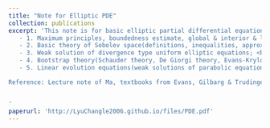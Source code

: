 ```yaml
---
title: "Note for Elliptic PDE"
collection: publications
excerpt: 'This note is for basic elliptic partial differential equation theory, covering: <br>
   - 1. Maximum principles, boundedness estimate, global & interior & logarithmical gradient estimate of uniform elliptic equations; <br>
   - 2. Basic theory of Sobolev space(definitions, inequalities, approximation, extension, trace); <br>
   - 3. Weak solution of divergence type uniform elliptic equations; <br>
   - 4. Bootstrap theory(Schauder theory, De Giorgi theory, Evans-Krylov estimate, Krylov-Safonov estimate); <br>
   - 5. Linear evolution equations(weak solutions of parabolic equation and hyperbolic equation). <br>

Reference: Lecture note of Ma, textbooks from Evans, Gilbarg & Trudinger, Liu Q. & Han F.H.


'
paperurl: 'http://LyuChangle2006.github.io/files/PDE.pdf'
---
```

